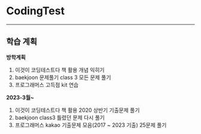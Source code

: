 # CodingTest

----

## 학습 계획

**방학계획**
1. 이것이 코딩테스트다 책 활용 개념 익히기
2. baekjoon 문제풀기 class 3 모든 문제 풀기
3. 프로그래머스 고득점 kit 연습

**2023-3월~**
1. 이것이 코딩테스트다 책 활용 2020 상반기 기출문제 풀기
2. baekjoon class3 틀렸던 문제 다시 풀기
3. 프로그래머스 kakao 기출문제 모음(2017 ~ 2023 기출) 25문제 풀기
